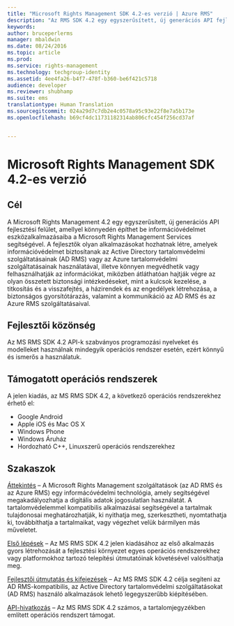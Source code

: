 ```yaml
---
title: "Microsoft Rights Management SDK 4.2-es verzió | Azure RMS"
description: "Az RMS SDK 4.2 egy egyszerűsített, új generációs API fejlesztési felület, amellyel könnyedén építhet be információvédelmet eszközalkalmazásaiba."
keywords: 
author: bruceperlerms
manager: mbaldwin
ms.date: 08/24/2016
ms.topic: article
ms.prod: 
ms.service: rights-management
ms.technology: techgroup-identity
ms.assetid: 4ee4fa26-b4f7-478f-b360-be6f421c5718
audience: developer
ms.reviewer: shubhamp
ms.suite: ems
translationtype: Human Translation
ms.sourcegitcommit: 024a29d7c7db2e4c0578a95c93e22f8e7a5b173e
ms.openlocfilehash: b69cf4dc11731182314ab806cfc454f256cd37af


---
```


# Microsoft Rights Management SDK 4.2-es verzió

## Cél ##

A Microsoft Rights Management 4.2 egy egyszerűsített, új generációs API fejlesztési felület, amellyel könnyedén építhet be információvédelmet eszközalkalmazásaiba a Microsoft Rights Management Services segítségével. A fejlesztők olyan alkalmazásokat hozhatnak létre, amelyek információvédelmet biztosítanak az Active Directory tartalomvédelmi szolgáltatásainak (AD RMS) vagy az Azure tartalomvédelmi szolgáltatásainak használatával, illetve könnyen megvédhetik vagy felhasználhatják az információkat, miközben átláthatóan hajtják végre az olyan összetett biztonsági intézkedéseket, mint a kulcsok kezelése, a titkosítás és a visszafejtés, a házirendek és az engedélyek létrehozása, a biztonságos gyorsítótárazás, valamint a kommunikáció az AD RMS és az Azure RMS szolgáltatásaival.

## Fejlesztői közönség ##

Az MS RMS SDK 4.2 API-k szabványos programozási nyelveket és modelleket használnak mindegyik operációs rendszer esetén, ezért könnyű és ismerős a használatuk.

## Támogatott operációs rendszerek ##

A jelen kiadás, az MS RMS SDK 4.2, a következő operációs rendszerekhez érhető el:

- Google Android
- Apple iOS és Mac OS X
- Windows Phone
- Windows Áruház
- Hordozható C++, Linuxszerű operációs rendszerekhez

## Szakaszok ##

[Áttekintés](overview.md) – A Microsoft Rights Management szolgáltatások (az AD RMS és az Azure RMS) egy informácóvédelmi technológia, amely segítségével megakadályozhatja a digitális adatok jogosulatlan használatát. A tartalomvédelemmel kompatibilis alkalmazásai segítségével a tartalmak tulajdonosai meghatározhatják, ki nyithatja meg, szerkesztheti, nyomtathatja ki, továbbíthatja a tartalmaikat, vagy végezhet velük bármilyen más műveletet.

[Első lépések](get-started.md) – Az MS RMS SDK 4.2 jelen kiadásához az első alkalmazás gyors létrehozását a fejlesztési környezet egyes operációs rendszerekhez vagy platformokhoz tartozó telepítési útmutatóinak követésével valósíthatja meg.

[Fejlesztői útmutatás és kifejezések](core-concepts.md) – Az MS RMS SDK 4.2 célja segíteni az AD RMS-kompatibilis, az Active Directory tartalomvédelmi szolgáltatásokat (AD RMS) használó alkalmazások lehető legegyszerűbb kiépítésében.

[API-hivatkozás](api-reference-4-2.md) – Az MS RMS SDK 4.2 számos, a tartalomjegyzékben említett operációs rendszert támogat.

 

 

 



<!--HONumber=Aug16_HO4-->


